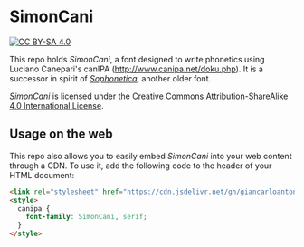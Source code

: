 # SimonCani

[![CC BY-SA 4.0][license-shield]][license]

This repo holds _SimonCani_, a font designed to write phonetics using Luciano Canepari's canIPA (http://www.canipa.net/doku.php). It is a successor in spirit of [_Sophonetica_](https://github.com/giancarloantonucci/Sophonetica/tree/main), another older font.

_SimonCani_ is licensed under the [Creative Commons Attribution-ShareAlike 4.0 International License][license].

[license]: http://creativecommons.org/licenses/by-sa/4.0/
[license-shield]: https://img.shields.io/badge/License-CC%20BY--SA%204.0-lightgrey.svg

## Usage on the web

This repo also allows you to easily embed _SimonCani_ into your web content through a CDN. To use it, add the following code to the header of your HTML document:

```html
<link rel="stylesheet" href="https://cdn.jsdelivr.net/gh/giancarloantonucci/SimonCani/font.css">
<style>
  canipa {
    font-family: SimonCani, serif;
  }
</style>
```
